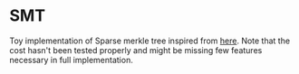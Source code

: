 # SMT

Toy implementation of Sparse merkle tree inspired from [here](https://github.com/celestiaorg/smt). Note that the cost hasn't been tested properly and might be missing few features necessary in full implementation.
